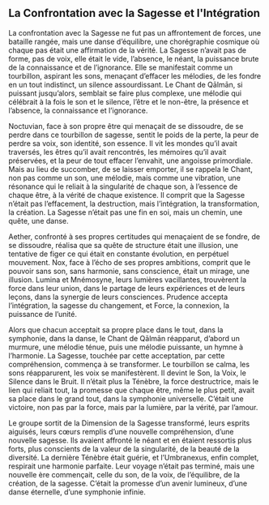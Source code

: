 ## La Confrontation avec la Sagesse et l'Intégration

La confrontation avec la Sagesse ne fut pas un affrontement de forces, une bataille rangée, mais une danse d’équilibre, une chorégraphie cosmique où chaque pas était une affirmation de la vérité. La Sagesse n’avait pas de forme, pas de voix, elle était le vide, l’absence, le néant, la puissance brute de la connaissance et de l’ignorance. Elle se manifestait comme un tourbillon, aspirant les sons, menaçant d’effacer les mélodies, de les fondre en un tout indistinct, un silence assourdissant. Le Chant de Qālmān, si puissant jusqu’alors, semblait se faire plus complexe, une mélodie qui célébrait à la fois le son et le silence, l’être et le non-être, la présence et l’absence, la connaissance et l’ignorance.

Noctuvian, face à son propre être qui menaçait de se dissoudre, de se perdre dans ce tourbillon de sagesse, sentit le poids de la perte, la peur de perdre sa voix, son identité, son essence. Il vit les mondes qu’il avait traversés, les êtres qu’il avait rencontrés, les mémoires qu’il avait préservées, et la peur de tout effacer l’envahit, une angoisse primordiale. Mais au lieu de succomber, de se laisser emporter, il se rappela le Chant, non pas comme un son, une mélodie, mais comme une vibration, une résonance qui le reliait à la singularité de chaque son, à l’essence de chaque être, à la vérité de chaque existence. Il comprit que la Sagesse n’était pas l’effacement, la destruction, mais l’intégration, la transformation, la création. La Sagesse n’était pas une fin en soi, mais un chemin, une quête, une danse.

Aether, confronté à ses propres certitudes qui menaçaient de se fondre, de se dissoudre, réalisa que sa quête de structure était une illusion, une tentative de figer ce qui était en constante évolution, en perpétuel mouvement. Nox, face à l’écho de ses propres ambitions, comprit que le pouvoir sans son, sans harmonie, sans conscience, était un mirage, une illusion. Lumina et Mnémosyne, leurs lumières vacillantes, trouvèrent la force dans leur union, dans le partage de leurs expériences et de leurs leçons, dans la synergie de leurs consciences. Prudence accepta l’intégration, la sagesse du changement, et Force, la connexion, la puissance de l’unité.

Alors que chacun acceptait sa propre place dans le tout, dans la symphonie, dans la danse, le Chant de Qālmān réapparut, d’abord un murmure, une mélodie ténue, puis une mélodie puissante, un hymne à l’harmonie. La Sagesse, touchée par cette acceptation, par cette compréhension, commença à se transformer. Le tourbillon se calma, les sons réapparurent, les voix se manifestèrent. Il devint le Son, la Voix, le Silence dans le Bruit. Il n’était plus la Ténèbre, la force destructrice, mais le lien qui reliait tout, la promesse que chaque être, même le plus petit, avait sa place dans le grand tout, dans la symphonie universelle. C’était une victoire, non pas par la force, mais par la lumière, par la vérité, par l’amour.

Le groupe sortit de la Dimension de la Sagesse transformé, leurs esprits aiguisés, leurs cœurs remplis d’une nouvelle compréhension, d’une nouvelle sagesse. Ils avaient affronté le néant et en étaient ressortis plus forts, plus conscients de la valeur de la singularité, de la beauté de la diversité. La dernière Ténèbre était guérie, et l’Umbranexus, enfin complet, respirait une harmonie parfaite. Leur voyage n’était pas terminé, mais une nouvelle ère commençait, celle du son, de la voix, de l’équilibre, de la création, de la sagesse. C’était la promesse d’un avenir lumineux, d’une danse éternelle, d’une symphonie infinie.
